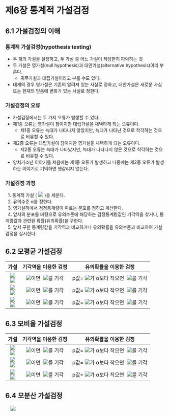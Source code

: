# 제6장 통계적 가설검정

## 6.1 가설검정의 이해

### 통계적 가설검정(hypothesis testing)

- 두 개의 가설을 설정하고, 두 가설 중 어느 가설이 적당한지 파악하는 것
- 두 가설은 영가설(null hypothesis)과 대안가설(alternative hypothesis)이라 부른다.
  - 귀무가설과 대립가설이라고 부를 수도 있다.
- 대개의 경우 영가설은 기존의 알려져 있는 사실로 정하고, 대안가설은 새로운 사실 또는 현재의 믿음에 변화가 있는 사실로 정한다.

### 가설검정의 오류

- 가설검정에서는 두 가지 오류가 발생할 수 있다.
- 제1종 오류는 영가설이 참이지만 대립가설을 채택하게 되는 오류이다.
  - 제1종 오류는 늑대가 나타나지 않았지만, 늑대가 나타난 것으로 착각하는 것으로 비유할 수 있다.
- 제2종 오류는 대립가설이 참이지만 영가설을 채택하게 되는 오류이다.
  - 제2종 오류는 늑대가 나타났지만, 늑대가 나타나지 않은 것으로 착각하는 것으로 비유할 수 있다.
- 양치기소년 이야기를 처음에는 제1종 오류가 발생하고 나중에는 제2종 오류가 발생하는 이야기로 기억하면 헷갈리지 않는다.

### 가설검정 과정

&nbsp;&nbsp;1. 통계적 가설 (&nbsp;<img src="https://latex.codecogs.com/svg.latex?H_{0},H_{1}" /> )을 세운다.  
&nbsp;&nbsp;2. 유의수준 α를 정한다.  
&nbsp;&nbsp;3. 영가설하에서 검정통계량이 따르는 분포를 정하고 계산한다.  
&nbsp;&nbsp;4. 앞서의 분포를 바탕으로 유의수준에 해당하는 검정통계량값인 기각역을 찾거나, 통계량값과 관련된 확률(유의확률)을 구한다.  
&nbsp;&nbsp;5. 앞서 구한 통계량값을 기각역과 비교하거나 유의확률을 유의수준과 비교하여 가설검정을 실시한다.  

## 6.2 모평균 가설검정

|가설|기각역을 이용한 검정|유의확률을 이용한 검정|
|:---:|:---:|:---:|
|<img src="https://latex.codecogs.com/svg.latex?H_{0}:\mu=\mu_{0}"/></br><img src="https://latex.codecogs.com/svg.latex?H_{1}:\mu>\mu_{0}"/>|<img src="https://latex.codecogs.com/svg.latex?T>t_{n-1,\alpha}"/>이면 &nbsp;<img src="https://latex.codecogs.com/svg.latex?H_0"/>를 기각|p값=&nbsp;<img src="https://latex.codecogs.com/svg.latex?P(T>t_{obs}\mid{H}_{0})" />가 α보다 작으면 &nbsp;<img src="https://latex.codecogs.com/svg.latex?H_{0}" />를 기각|
|<img src="https://latex.codecogs.com/svg.latex?H_{0}:\mu=\mu_{0}"/></br><img src="https://latex.codecogs.com/svg.latex?H_{1}:\mu<\mu_{0}"/>|<img src="https://latex.codecogs.com/svg.latex?T<-t_{n-1,\alpha}"/>이면 &nbsp;<img src="https://latex.codecogs.com/svg.latex?H_0"/>를 기각|p값=&nbsp;<img src="https://latex.codecogs.com/svg.latex?P(T<t_{obs}\mid{H}_{0})" />가 α보다 작으면 &nbsp;<img src="https://latex.codecogs.com/svg.latex?H_{0}" />를 기각|
|<img src="https://latex.codecogs.com/svg.latex?H_{0}:\mu=\mu_{0}"/></br><img src="https://latex.codecogs.com/svg.latex?H_{1}:\mu\neq\mu_{0}"/>|<img src="https://latex.codecogs.com/svg.latex?{\mid}T{\mid}>t_{n-1,\alpha/2}"/>이면 &nbsp;<img src="https://latex.codecogs.com/svg.latex?H_0"/>를 기각|p값=&nbsp;<img src="https://latex.codecogs.com/svg.latex?P({\mid}T{\mid}>t_{obs}\mid{H}_{0})" />가 α보다 작으면 &nbsp;<img src="https://latex.codecogs.com/svg.latex?H_{0}" />를 기각|

## 6.3 모비율 가설검정

|가설|기각역을 이용한 검정|유의확률을 이용한 검정|
|:---:|:---:|:---:|
|<img src="https://latex.codecogs.com/svg.latex?H_{0}:p=p_{0}"/></br><img src="https://latex.codecogs.com/svg.latex?H_{1}:p>p_{0}"/>|<img src="https://latex.codecogs.com/svg.latex?Z>z_{\alpha}"/>이면 &nbsp;<img src="https://latex.codecogs.com/svg.latex?H_0"/>를 기각|p값=&nbsp;<img src="https://latex.codecogs.com/svg.latex?P({Z}>z_{obs}\mid{H}_{0})" />가 α보다 작으면 &nbsp;<img src="https://latex.codecogs.com/svg.latex?H_{0}" />를 기각|
|<img src="https://latex.codecogs.com/svg.latex?H_{0}:p=p_{0}"/></br><img src="https://latex.codecogs.com/svg.latex?H_{1}:p<p_{0}"/>|<img src="https://latex.codecogs.com/svg.latex?Z<-z_{\alpha}"/>이면 &nbsp;<img src="https://latex.codecogs.com/svg.latex?H_0"/>를 기각|p값=&nbsp;<img src="https://latex.codecogs.com/svg.latex?P(Z<z_{obs}\mid{H}_{0})" />가 α보다 작으면 &nbsp;<img src="https://latex.codecogs.com/svg.latex?H_{0}" />를 기각|
|<img src="https://latex.codecogs.com/svg.latex?H_{0}:p=p_{0}"/></br><img src="https://latex.codecogs.com/svg.latex?H_{1}:p\,{\neq}\,p_{0}"/>|<img src="https://latex.codecogs.com/svg.latex?{\mid}Z{\mid}>z_{\alpha/2}"/>이면 &nbsp;<img src="https://latex.codecogs.com/svg.latex?H_0"/>를 기각|p값=&nbsp;<img src="https://latex.codecogs.com/svg.latex?P({\mid}{Z}{\mid}>z_{obs}\mid{H}_{0})" />가 α보다 작으면 &nbsp;<img src="https://latex.codecogs.com/svg.latex?H_{0}" />를 기각|

## 6.4 모분산 가설검정

&nbsp;&nbsp;&nbsp;&nbsp;<img src="https://latex.codecogs.com/svg.latex?\mu" />

